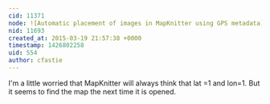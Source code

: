 ```yaml
---
cid: 11371
node: ![Automatic placement of images in MapKnitter using GPS metadata](../notes/warren/03-19-2015/automatic-placement-of-images-in-mapknitter-using-gps-metadata)
nid: 11693
created_at: 2015-03-19 21:57:38 +0000
timestamp: 1426802258
uid: 554
author: cfastie
---
```


I'm a little worried that MapKnitter will always think that lat =1 and lon=1. But it seems to find the map the next time it is opened.